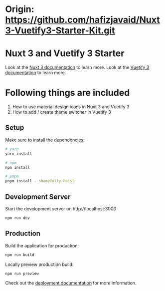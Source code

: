 # Origin: https://github.com/hafizjavaid/Nuxt3-Vuetify3-Starter-Kit.git

# Nuxt 3 and Vuetify 3 Starter 

Look at the [Nuxt 3 documentation](https://nuxt.com/docs/getting-started/introduction) to learn more.
Look at the [Vuetify 3 documentation](https://next.vuetifyjs.com/en/getting-started/installation/) to learn more.


# Following things are included

1. How to use material design icons in Nuxt 3 and Vuetify 3
2. How to add / create theme switcher in Vuetify 3

## Setup

Make sure to install the dependencies:

```bash
# yarn
yarn install

# npm
npm install

# pnpm
pnpm install --shamefully-hoist
```

## Development Server

Start the development server on http://localhost:3000

```bash
npm run dev
```

## Production

Build the application for production:

```bash
npm run build
```

Locally preview production build:

```bash
npm run preview
```

Check out the [deployment documentation](https://nuxt.com/docs/getting-started/deployment) for more information.
